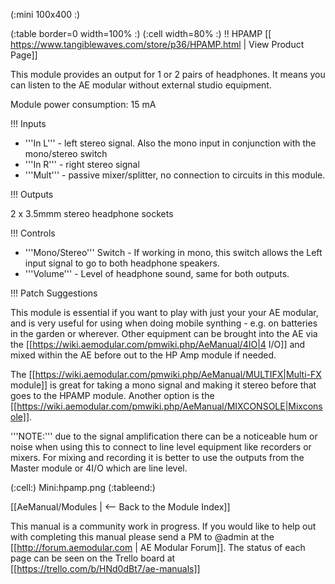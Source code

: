 (:mini 100x400 :)

(:table border=0 width=100% :)
(:cell width=80% :) 
!! HPAMP
[[ https://www.tangiblewaves.com/store/p36/HPAMP.html | View Product Page]]

This module provides an output for 1 or 2 pairs of headphones. It means you can listen to the AE modular without external studio equipment.

Module power consumption: 15 mA

!!! Inputs

* '''In L'''  - left stereo signal. Also the mono input in conjunction with the mono/stereo switch
* '''In R''' - right stereo signal
* '''Mult'''  - passive mixer/splitter, no connection to circuits in this module.

!!! Outputs

2 x 3.5mmm stereo headphone sockets

!!! Controls

* '''Mono/Stereo''' Switch - If working in mono, this switch allows the Left input signal to go to both headphone speakers.
* '''Volume''' - Level of headphone sound, same for both outputs.

!!! Patch Suggestions

This module is essential if you want to play with just your your AE modular, and is very useful for using  when doing mobile synthing - e.g. on batteries  in the garden or wherever. Other equipment can be brought into the AE via the [[https://wiki.aemodular.com/pmwiki.php/AeManual/4IO|4 I/O]] and mixed within the AE before out to the HP Amp module if needed.

The [[https://wiki.aemodular.com/pmwiki.php/AeManual/MULTIFX|Multi-FX module]] is great for taking a mono signal and making it stereo before that goes to the HPAMP module. Another option is the [[https://wiki.aemodular.com/pmwiki.php/AeManual/MIXCONSOLE|Mixconsole]].

'''NOTE:''' due to the signal amplification there can be a noticeable hum or noise when using this to connect to line level equipment like recorders or mixers. For mixing and recording it is better to use the outputs from the Master module or 4I/O which are line level.

(:cell:) Mini:hpamp.png
(:tableend:)

[[AeManual/Modules | <-- Back to the Module Index]]

This manual is a community work in progress. If you would like to help out with completing this manual please send a PM to @admin at the [[http://forum.aemodular.com | AE Modular Forum]].  The status of each page can be seen on the Trello board at [[https://trello.com/b/HNd0dBt7/ae-manuals]]